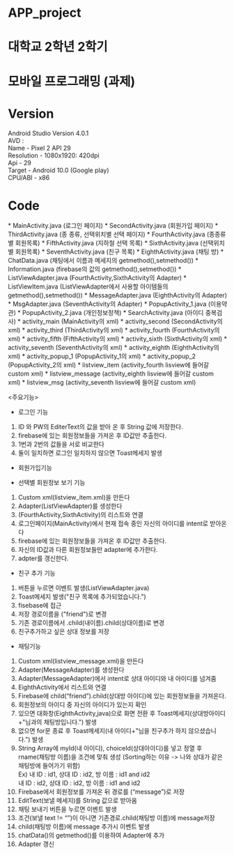 # APP_project
# 대학교 2학년 2학기
# 모바일 프로그래밍 (과제)

# Version 
Android Studio Version 4.0.1    
AVD :    
Name - Pixel 2 API 29    
Resolution - 1080x1920: 420dpi   
Api - 29   
Target - Android 10.0 (Google play)    
CPU/ABI - x86   

# Code
<JAVA>
* MainActivity.java (로그인 페이지)   
* SecondActivity.java (회원가입 페이지)    
* ThirdActivity.java (종 종류, 선택위치별 선택 페이지)   
* FourthActivity.java (종종류별 회원목록)   
* FifthActivity.java (지하철 선택 목록)   
* SixthActivity.java (선택위치별 회원목록)   
* SeventhActivity.java (친구 목록)   
* EighthActivity.java (채팅 방)   
* ChatData.java  (채팅에서 이름과 메세지의 getmethod(),setmethod())   
* Information.java (firebase의 값의 getmethod(),setmethod())   
* ListViewAdapter.java (FourthActivity,SixthActivity의 Adapter)   
* ListViewItem.java (ListViewAdapter에서 사용할 아이템들의 getmethod(),setmethod())   
* MessageAdapter.java (EighthActivity의 Adapter)   
* MsgAdapter.java (SeventhActivity의 Adapter)   
* PopupActivity_1.java (이용약관)   
* PopupActivity_2.java (개인정보정책)   
* SearchActivity.java (아이디 중복검사)   

<XML>
* activity_main (MainActivity의 xml)   
* activity_second (SecondActivity의 xml)   
* activity_third (ThirdActivity의 xml)   
* activity_fourth (FourthActivity의 xml)   
* activity_fifth (FifthActivity의 xml)   
* activity_sixth (SixthActivity의 xml)   
* activity_seventh (SeventhActivity의 xml)   
* activity_eighth (EighthActivity의 xml)   
* activity_popup_1 (PopupActivity_1의 xml)   
* activity_popup_2 (PopupActivity_2의 xml)   
* listview_item (activity_fourth lisview에 들어갈 custom xml)   
* listview_message (activity_eighth lisview에 들어갈 custom xml)   
* listview_msg (activity_seventh lisview에 들어갈 custom xml)   

<주요기능>
- 로그인 기능    
1. ID 와 PW의 EditerText의 값을 받아 온 후 String 값에 저장한다.   
2. firebase에 있는 회원정보들을 가져온 후 ID값만 추출한다.   
3. 1번과 2번의 값들을 서로 비교한다   
4. 둘이 일치하면 로그인 일치하지 않으면 Toast메세지 발생   

- 회원가입기능

- 선택별 회원정보 보기 기능 
1. Custom xml(listview_item.xml)을 만든다   
2. Adapter(ListViewAdapter)를 생성한다   
3. (FourthActivity,SixthActivity)의 리스트와 연결   
4. 로그인페이지(MainActivity)에서 현재 접속 중인 자신의 아이디를 intent로 받아온다   
5. firebase에 있는 회원정보들을 가져온 후 ID값만 추출한다.   
6. 자신의 ID값과 다른 회원정보들만 adapter에 추가한다.   
7. adpter를 갱신한다.   

- 친구 추가 기능 
1. 버튼을 누르면 이벤트 발생(ListViewAdapter.java)   
2. Toast메세지 발생("친구 목록에 추가되었습니다.")   
3. fisebase에 접근    
4. 저장 경로이름을 ("friend")로 변경   
5. 기존 경로이름에서 .child(내이름).child(상대이름)로 변경   
6. 친구추가하고 싶은 상대 정보를 저장   

- 채팅기능 
1. Custom xml(listview_message.xml)을 만든다   
2. Adapter(MessageAdapter)를 생성한다   
3. Adapter(MessageAdapter)에서 intent로 상대 아이디와 내 아이디를 넘겨줌   
4. EighthActivity에서 리스트와 연결   
5. Firebase에 child(“friend”).child(상대방 아이디)에 있는 회원정보들을 가져온다.   
6. 회원정보의 아이디 중 자신의 아이디가 있는지 확인    
7. 있으면 대화창(EighthActivity,java)으로 화면 전환 후 Toast메세지(상대방아이디+"님과의 채팅방입니다.") 발생    
8. 없으면 for문 종료 후 Toast메세지(내 아이디+"님을 친구추가 하지 않으셨습니다.") 발생   
9. String Array에 myId(내 아이디), choiceId(상대아이디)를 넣고 정열 후 rname(채팅방 이름)을 조건에 맞춰 생성 (Sorting하는 이유 -> 나와 상대가 같은 채팅방에 들어가기 위함)   
Ex) 내 ID : id1, 상대 ID : id2, 방 이름 : id1 and id2   
	내 ID : id2, 상대 ID : id2, 방 이름 : id1 and id2   
10. Firebase에서 회원정보를 가져온 뒤 경로를 (“message”)로 저장   
11. EditText(보낼 메세지)를 String 값으로 받아옴    
12. 채팅 보내기 버튼을 누르면 이벤트 발생   
13. 조건(보낼 text != “”)이 아니면 기존경로.child(채팅방 이름)에 message저장   
14. child(채팅방 이름)에 message 추가시 이벤트 발생   
15. chatData()의 getmethod()를 이용하여 Adapter에 추가   
16. Adapter 갱신   